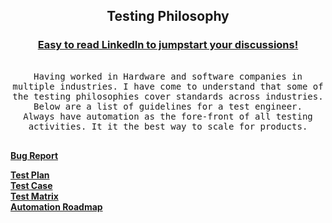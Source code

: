 <h2 align="center">
  Testing Philosophy
</h2>

<!-- Intro  -->
<h3 align="center">
         <b><a target="_blank" href="https://www.linkedin.com/in/shrirachana/">Easy to read LinkedIn to jumpstart your discussions!</a></b>
</h3>
<p align="center"> 
  <samp>
     <br>
     Having worked in Hardware and software companies in multiple industries. I have come to understand that some of the testing philosophies cover standards across industries. Below are a list of guidelines for a test engineer.
     <br>
     Always have automation as the fore-front of all testing activities. It it the best way to scale for products.
    <br>
    <br>
  </samp>
</p>

<p>
   <a href="https://www.linkedin.com/posts/shrirachana_qa-quality-activity-7083931796488273920-QAAs?utm_source=share&utm_medium=member_desktop" target="blank"><strong>Bug Report</strong></a>

</br>
  
   <a href="place-holder" target="blank"><strong>Test Plan</strong></a></br>
   <a href="place-holder" target="blank"><strong>Test Case</strong></a></br>
   <a href="place-holder" target="blank"><strong>Test Matrix</strong></a></br>
   <a href="place-holder" target="blank"><strong>Automation Roadmap</strong></a></br>



</p>

